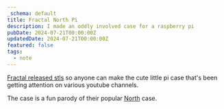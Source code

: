 ```yaml
---
_schema: default
title: Fractal North Pi
description: I made an oddly involved case for a raspberry pi
pubDate: 2024-07-21T00:00:00Z
updatedDate: 2024-07-21T00:00:00Z
featured: false
tags:
  - note
---
```

[Fractal released stls](https://www.fractal-design.com/north-pi-3d-files/) so anyone can make the cute little pi case that's been getting attention on various youtube channels.

The case is a fun parody of their popular [North](https://amzn.to/3WiCqAN) case.